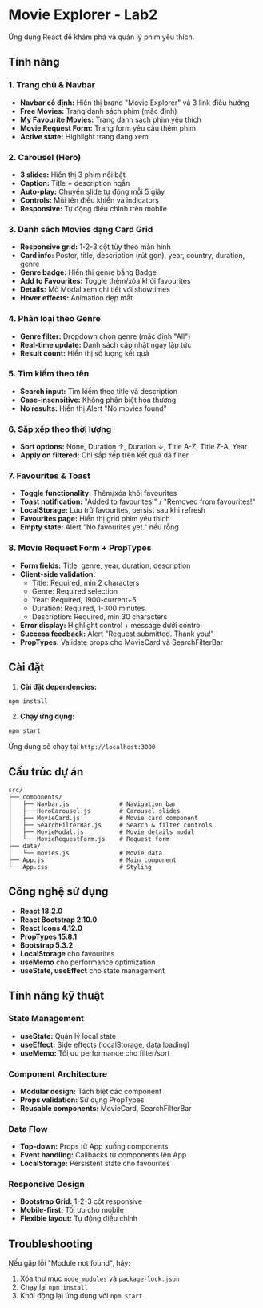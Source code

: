 # Movie Explorer - Lab2

Ứng dụng React để khám phá và quản lý phim yêu thích.

## Tính năng

### 1. Trang chủ & Navbar
- **Navbar cố định:** Hiển thị brand "Movie Explorer" và 3 link điều hướng
- **Free Movies:** Trang danh sách phim (mặc định)
- **My Favourite Movies:** Trang danh sách phim yêu thích
- **Movie Request Form:** Trang form yêu cầu thêm phim
- **Active state:** Highlight trang đang xem

### 2. Carousel (Hero)
- **3 slides:** Hiển thị 3 phim nổi bật
- **Caption:** Title + description ngắn
- **Auto-play:** Chuyển slide tự động mỗi 5 giây
- **Controls:** Mũi tên điều khiển và indicators
- **Responsive:** Tự động điều chỉnh trên mobile

### 3. Danh sách Movies dạng Card Grid
- **Responsive grid:** 1-2-3 cột tùy theo màn hình
- **Card info:** Poster, title, description (rút gọn), year, country, duration, genre
- **Genre badge:** Hiển thị genre bằng Badge
- **Add to Favourites:** Toggle thêm/xóa khỏi favourites
- **Details:** Mở Modal xem chi tiết với showtimes
- **Hover effects:** Animation đẹp mắt

### 4. Phân loại theo Genre
- **Genre filter:** Dropdown chọn genre (mặc định "All")
- **Real-time update:** Danh sách cập nhật ngay lập tức
- **Result count:** Hiển thị số lượng kết quả

### 5. Tìm kiếm theo tên
- **Search input:** Tìm kiếm theo title và description
- **Case-insensitive:** Không phân biệt hoa thường
- **No results:** Hiển thị Alert "No movies found"

### 6. Sắp xếp theo thời lượng
- **Sort options:** None, Duration ↑, Duration ↓, Title A-Z, Title Z-A, Year
- **Apply on filtered:** Chỉ sắp xếp trên kết quả đã filter

### 7. Favourites & Toast
- **Toggle functionality:** Thêm/xóa khỏi favourites
- **Toast notification:** "Added to favourites!" / "Removed from favourites!"
- **LocalStorage:** Lưu trữ favourites, persist sau khi refresh
- **Favourites page:** Hiển thị grid phim yêu thích
- **Empty state:** Alert "No favourites yet." nếu rỗng

### 8. Movie Request Form + PropTypes
- **Form fields:** Title, genre, year, duration, description
- **Client-side validation:**
  - Title: Required, min 2 characters
  - Genre: Required selection
  - Year: Required, 1900-current+5
  - Duration: Required, 1-300 minutes
  - Description: Required, min 30 characters
- **Error display:** Highlight control + message dưới control
- **Success feedback:** Alert "Request submitted. Thank you!"
- **PropTypes:** Validate props cho MovieCard và SearchFilterBar

## Cài đặt

1. **Cài đặt dependencies:**
```bash
npm install
```

2. **Chạy ứng dụng:**
```bash
npm start
```

Ứng dụng sẽ chạy tại `http://localhost:3000`

## Cấu trúc dự án

```
src/
├── components/
│   ├── Navbar.js              # Navigation bar
│   ├── HeroCarousel.js        # Carousel slides
│   ├── MovieCard.js           # Movie card component
│   ├── SearchFilterBar.js     # Search & filter controls
│   ├── MovieModal.js          # Movie details modal
│   └── MovieRequestForm.js    # Request form
├── data/
│   └── movies.js              # Movie data
├── App.js                     # Main component
└── App.css                    # Styling
```

## Công nghệ sử dụng

- **React 18.2.0**
- **React Bootstrap 2.10.0**
- **React Icons 4.12.0**
- **PropTypes 15.8.1**
- **Bootstrap 5.3.2**
- **LocalStorage** cho favourites
- **useMemo** cho performance optimization
- **useState, useEffect** cho state management

## Tính năng kỹ thuật

### State Management
- **useState:** Quản lý local state
- **useEffect:** Side effects (localStorage, data loading)
- **useMemo:** Tối ưu performance cho filter/sort

### Component Architecture
- **Modular design:** Tách biệt các component
- **Props validation:** Sử dụng PropTypes
- **Reusable components:** MovieCard, SearchFilterBar

### Data Flow
- **Top-down:** Props từ App xuống components
- **Event handling:** Callbacks từ components lên App
- **LocalStorage:** Persistent state cho favourites

### Responsive Design
- **Bootstrap Grid:** 1-2-3 cột responsive
- **Mobile-first:** Tối ưu cho mobile
- **Flexible layout:** Tự động điều chỉnh

## Troubleshooting

Nếu gặp lỗi "Module not found", hãy:

1. Xóa thư mục `node_modules` và `package-lock.json`
2. Chạy lại `npm install`
3. Khởi động lại ứng dụng với `npm start`
